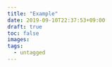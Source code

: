 ```yaml
---
title: "Example"
date: 2019-09-10T22:37:53+09:00
draft: true
toc: false
images:
tags: 
  - untagged
---
```



